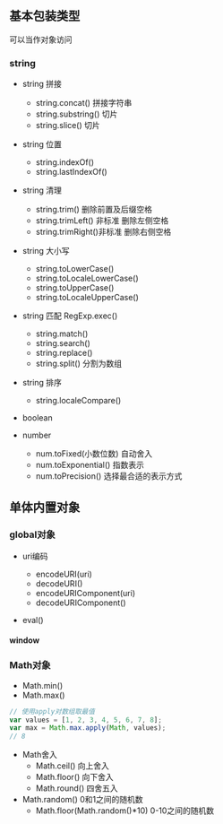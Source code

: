 ##  基本包装类型
可以当作对象访问

### string
- string 拼接
    - string.concat() 拼接字符串
    - string.substring() 切片
    - string.slice() 切片
- string 位置
    - string.indexOf()
    - string.lastIndexOf()
- string 清理
    - string.trim() 删除前置及后缀空格
    - string.trimLeft() 非标准 删除左侧空格
    - string.trimRight()非标准 删除右侧空格
- string 大小写
    - string.toLowerCase()
    - string.toLocaleLowerCase()
    - string.toUpperCase()
    - string.toLocaleUpperCase()
- string 匹配 RegExp.exec()
    - string.match()
    - string.search()
    - string.replace()
    - string.split() 分割为数组
- string 排序
    - string.localeCompare()

- boolean
- number
    - num.toFixed(小数位数) 自动舍入
    - num.toExponential() 指数表示
    - num.toPrecision() 选择最合适的表示方式


## 单体内置对象

### global对象

- uri编码
    - encodeURI(uri)
    - decodeURI()
    - encodeURIComponent(uri)
    - decodeURIComponent()

- eval()

#### window


### Math对象

- Math.min()
- Math.max()

```js
// 使用apply对数组取最值
var values = [1, 2, 3, 4, 5, 6, 7, 8];
var max = Math.max.apply(Math, values);
// 8
```

- Math舍入
    - Math.ceil() 向上舍入
    - Math.floor() 向下舍入
    - Math.round() 四舍五入
- Math.random() 0和1之间的随机数
    - Math.floor(Math.random()*10) 0-10之间的随机数